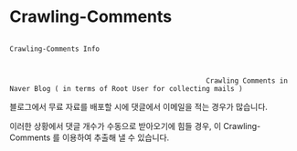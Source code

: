 # Crawling-Comments




                                                                              Crawling-Comments Info
                                              
                                              
                                              
                                                    Crawling Comments in Naver Blog ( in terms of Root User for collecting mails ) 





블로그에서 무료 자료를 배포할 시에 댓글에서 이메일을 적는 경우가 많습니다.

이러한 상황에서 댓글 개수가 수동으로 받아오기에 힘들 경우, 이 Crawling-Comments 를 이용하여 추출해 낼 수 있습니다.

